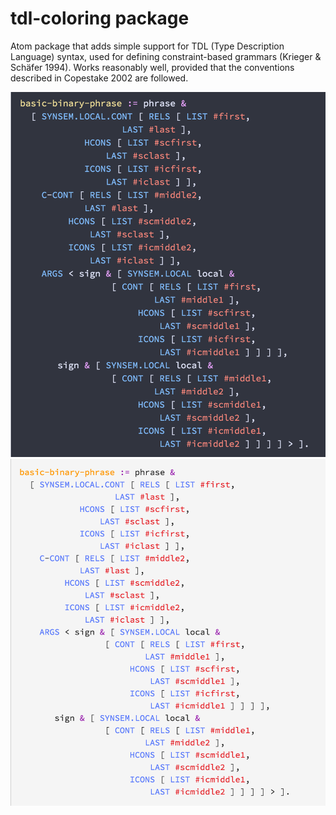 # tdl-coloring package

Atom package that adds simple support for TDL (Type Description Language) syntax, used for defining constraint-based grammars (Krieger & Schäfer 1994). Works reasonably well, provided that the conventions described in Copestake 2002 are followed.

![A screenshot of your package](https://github.com/lemontheme/tdl-coloring/blob/master/screenshots/dark_tdl.png) ![A screenshot of your package](https://github.com/lemontheme/tdl-coloring/blob/master/screenshots/light_tdl.png)
